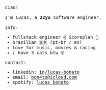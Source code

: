 <samp>
ciao! 
<br>
<br>
I'm <i>Lucas</i>, a <b>22yo</b> software engineer.
<br>
<br>
info:
<ul>
  <li>fullstack engineer @ Scoreplan 💼</li>
  <li>brazilian 🇧🇷 (pt-br / en)</li>
  <li>love for music, movies & racing</li>
  <li>i have 3 cats btw 🤓</li>
</ul>
contact:
<ul>
  <li>linkedin: <a href="https://www.linkedin.com/in/lucas-bonato">in/lucas-bonato</a></li>
  <li>email: <a href="mailto:bon4to@icloud.com">bon4to@icloud.com</a></li>
  <li>spotify: <a href="https://open.spotify.com/user/lucasbon4to?si=HiuMEc7XTWOxKGJfFtIF5Q">lucas bonato</a></li>
</ul>
</samp>
